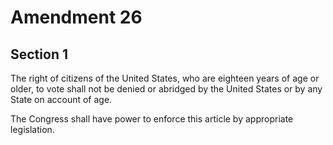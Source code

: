 # Amendment 26

## Section 1

The right of citizens of the United States, who are eighteen years of age or older, to vote shall not be denied or abridged by the United States or by any State on account of age.

The Congress shall have power to enforce this article by appropriate legislation.

